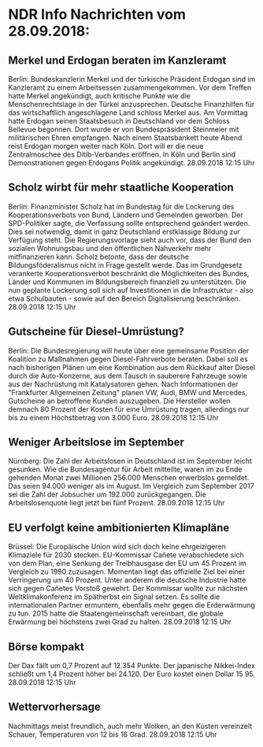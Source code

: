 # NDR Info Nachrichten vom 28.09.2018:


## Merkel und Erdogan beraten im Kanzleramt
Berlin: Bundeskanzlerin Merkel und der türkische Präsident Erdogan sind im Kanzleramt zu einem Arbeitsessen zusammengekommen. Vor dem Treffen hatte Merkel angekündigt, auch kritische Punkte wie die Menschenrechtslage in der Türkei anzusprechen. Deutsche Finanzhilfen für das wirtschaftlich angeschlagene Land schloss Merkel aus. Am Vormittag hatte Erdogan seinen Staatsbesuch in Deutschland vor dem Schloss Bellevue begonnen. Dort wurde er von Bundespräsident Steinmeier mit militärischen Ehren empfangen. Nach einem Staatsbankett heute Abend reist Erdogan morgen weiter nach Köln. Dort will er die neue Zentralmoschee des Ditib-Verbandes eröffnen. In Köln und Berlin sind Demonstrationen gegen Erdogans Politik angekündigt. 28.09.2018 12:15 Uhr 

## Scholz wirbt für mehr staatliche Kooperation
Berlin: Finanzminister Scholz hat im Bundestag für die Lockerung des Kooperationsverbots von Bund, Ländern und Gemeinden geworben. Der SPD-Politiker sagte, die Verfassung sollte entsprechend geändert werden. Dies sei notwendig, damit in ganz Deutschland erstklassige Bildung zur Verfügung steht. Die Regierungsvorlage sieht auch vor, dass der Bund den sozialen Wohnungsbau und den öffentlichen Nahverkehr mehr mitfinanzieren kann. Scholz betonte, dass der deutsche Bildungsföderalismus nicht in Frage gestellt werde. Das im Grundgesetz verankerte Kooperationsverbot beschränkt die Möglichkeiten des Bundes, Länder und Kommunen im Bildungsbereich finanziell zu unterstützen. Die nun geplante Lockerung soll sich auf Investitionen in die Infrastruktur - also etwa Schulbauten - sowie auf den Bereich Digitalisierung beschränken. 28.09.2018 12:15 Uhr 

## Gutscheine für Diesel-Umrüstung?
Berlin: Die Bundesregierung will heute über eine gemeinsame Position der Koalition zu Maßnahmen gegen Diesel-Fahrverbote beraten. Dabei soll es nach bisherigen Plänen um eine Kombination aus dem Rückkauf alter Diesel durch die Auto-Konzerne, aus dem Tausch in sauberere Fahrzeuge sowie aus der Nachrüstung mit Katalysatoren gehen. Nach Informationen der "Frankfurter Allgemeinen Zeitung" planen VW, Audi, BMW und Mercedes, Gutscheine an betroffene Kunden auszugeben. Die Hersteller wollen demnach 80 Prozent der Kosten für eine Umrüstung tragen, allerdings nur bis zu einem Höchstbetrag von 3.000 Euro. 28.09.2018 12:15 Uhr 

## Weniger Arbeitslose im September
Nürnberg: Die Zahl der Arbeitslosen in Deutschland ist im September leicht gesunken. Wie die Bundesagentur für Arbeit mitteilte, waren im zu Ende gehenden Monat zwei Millionen 256.000 Menschen erwerbslos gemeldet. Das seien 94.000 weniger als im August. Im Vergleich zum September 2017 sei die Zahl der Jobsucher um 192.000 zurückgegangen. Die Arbeitslosenquote liegt jetzt bei fünf Prozent. 28.09.2018 12:15 Uhr 

## EU verfolgt keine ambitionierten Klimapläne
Brüssel: Die Europäische Union wird sich doch keine ehrgeizigeren Klimaziele für 2030 stecken. EU-Kommissar Cañete verabschiedete sich von dem Plan, eine Senkung der Treibhausgase der EU um 45 Prozent im Vergleich zu 1990 zuzusagen. Momentan liegt das offizielle Ziel bei einer Verringerung um 40 Prozent. Unter anderem die deutsche Industrie hatte sich gegen Cañetes Vorstoß gewehrt. Der Kommissar wollte zur nächsten Weltklimakonferenz im Spätherbst ein Signal setzen. Es sollte die internationalen Partner ermuntern, ebenfalls mehr gegen die Erderwärmung zu tun. 2015 hatte die Staatengemeinschaft vereinbart, die globale Erwärmung bei höchstens zwei Grad zu halten. 28.09.2018 12:15 Uhr 

## Börse kompakt
Der Dax fällt um 0,7 Prozent auf 12.354   Punkte. Der japanische Nikkei-Index schließt um  1,4  Prozent höher bei  24.120. Der Euro kostet einen Dollar 15 95. 28.09.2018 12:15 Uhr 

## Wettervorhersage
Nachmittags meist freundlich, auch mehr Wolken, an den Küsten vereinzelt Schauer, Temperaturen von 12 bis 16 Grad. 28.09.2018 12:15 Uhr 
